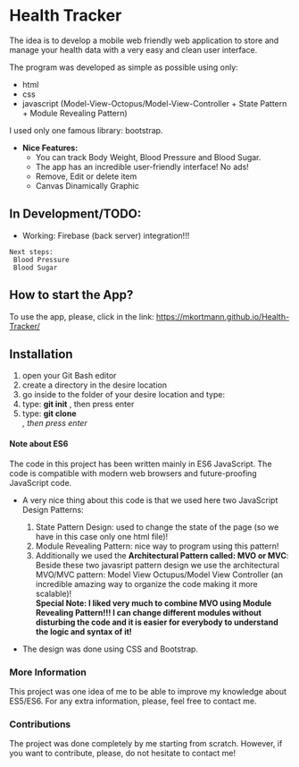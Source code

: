 # Health Tracker

The idea is to develop a mobile web friendly web application to store and manage your health data with a very easy and clean user interface. 

The program was developed as simple as possible using only:
  * html
  * css 
  * javascript (Model-View-Octopus/Model-View-Controller + State Pattern + Module Revealing Pattern)
     
I used only one famous library: bootstrap.

  - **Nice Features:**
    * You can track Body Weight, Blood Pressure and Blood Sugar.
    * The app has an incredible user-friendly interface! No ads!
    * Remove, Edit or delete item
    * Canvas Dinamically Graphic 
 
## In Development/TODO: 
 
  - Working: Firebase (back server) integration!!!
  
  ~~~~
  Next steps:
   Blood Pressure
   Blood Sugar
  ~~~~

## How to start the App?

 To use the app, please, click in the link:
 https://mkortmann.github.io/Health-Tracker/
 
 
## Installation

1. open your Git Bash editor
2. create a directory in the desire location
3. go inside to the folder of your desire location and type: 
4. type: **git init** , then press enter 
5. type: **git clone <address from git hub>** , then press enter


#### Note about ES6 

The code in this project has been written mainly in ES6 JavaScript. The code is compatible with modern web browsers and future-proofing JavaScript code. 
* A very nice thing about this code is that we used here two JavaScript Design Patterns: 
  1) State Pattern Design: used to change the state of the page (so we have in this case only one html file)!
  2) Module Revealing Pattern: nice way to program using this pattern! 
  3) Additionally we used the **Architectural Pattern called: MVO or MVC**:
  Beside these two javasript pattern design we use the architectural MVO/MVC pattern: Model View Octupus/Model View Controller 
  (an incredible amazing way to organize the code making it more scalable)!  
**Special Note: I liked very much to combine MVO using Module Revealing Pattern!!! I can change different modules without disturbing the code and 
it is easier for everybody to understand the logic and syntax of it!**

* The design was done using CSS and Bootstrap. 

### More Information

This project was one idea of me to be able to improve my knowledge about ES5/ES6. For any extra information, please, feel free to contact me.

### Contributions

The project was done completely by me starting from scratch. However, if you want to contribute, please, do not hesitate to contact me!
